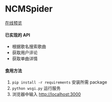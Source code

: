 # NCMSpider

[在线预览](https://ooo.cn-e1.leanapp.cn)

#### 已实现的 API
- 根据歌名搜索歌曲
- 获取用户评论
- 获取单曲详情


#### 食用方法
1. `pip install -r requirements` 安装所需 package
2. `python wsgi.py` 运行服务
3. 浏览器中输入 [http://localhost:3000]()
